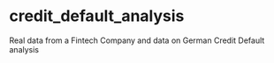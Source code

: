 # credit_default_analysis


Real data from a Fintech Company and data on German Credit Default analysis


